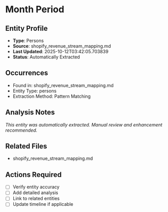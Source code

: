 # Month Period

## Entity Profile
- **Type**: Persons
- **Source**: shopify_revenue_stream_mapping.md
- **Last Updated**: 2025-10-12T03:42:05.703839
- **Status**: Automatically Extracted

## Occurrences
- Found in: shopify_revenue_stream_mapping.md
- Entity Type: persons
- Extraction Method: Pattern Matching

## Analysis Notes
*This entity was automatically extracted. Manual review and enhancement recommended.*

## Related Files
- shopify_revenue_stream_mapping.md

## Actions Required
- [ ] Verify entity accuracy
- [ ] Add detailed analysis
- [ ] Link to related entities
- [ ] Update timeline if applicable
